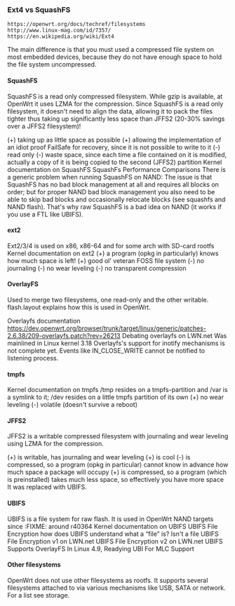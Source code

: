 ### Ext4 vs SquashFS

```text
https://openwrt.org/docs/techref/filesystems
http://www.linux-mag.com/id/7357/
https://en.wikipedia.org/wiki/Ext4
```

The main difference is that you must used a compressed file system on most embedded devices, because they do not have enough space to hold the file system uncompressed.

#### SquashFS
SquashFS is a read only compressed filesystem. While gzip is available, at OpenWrt it uses LZMA for the compression. Since SquashFS is a read only filesystem, it doesn't need to align the data, allowing it to pack the files tighter thus taking up significantly less space than JFFS2 (20-30% savings over a JFFS2 filesystem)!

(+) taking up as little space as possible
(+) allowing the implementation of an idiot proof FailSafe for recovery, since it is not possible to write to it
(-) read only
(-) waste space, since each time a file contained on it is modified, actually a copy of it is being copied to the second (JFFS2) partition
Kernel documentation on SquashFS
SquashFs Performance Comparisons
There is a generic problem when running SquashFS on NAND: The issue is that SquashFS has no bad block management at all and requires all blocks on order; but for proper NAND bad block management you also need to be able to skip bad blocks and occasionally relocate blocks (see squashfs and NAND flash). That's why raw SquashFS is a bad idea on NAND (it works if you use a FTL like UBIFS).

#### ext2
Ext2/3/4 is used on x86, x86-64 and for some arch with SD-card rootfs
Kernel documentation on ext2
(+) a program (opkg in particularly) knows how much space is left!
(+) good ol' veteran FOSS file system
(-) no journaling
(-) no wear leveling
(-) no transparent compression

#### OverlayFS
Used to merge two filesystems, one read-only and the other writable. flash.layout explains how this is used in OpenWrt.

Overlayfs documentation
https://dev.openwrt.org/browser/trunk/target/linux/generic/patches-2.6.38/209-overlayfs.patch?rev=26213
Debating overlayfs on LWN.net
Was mainlined in Linux kernel 3.18
Overlayfs's support for inotify mechanisms is not complete yet. Events like IN_CLOSE_WRITE cannot be notified to listening process.

#### tmpfs
Kernel documentation on tmpfs
/tmp resides on a tmpfs-partition and /var is a symlink to it; /dev resides on a little tmpfs partition of its own
(+) no wear leveling
(-) volatile (doesn't survive a reboot)

#### JFFS2
JFFS2 is a writable compressed filesystem with journaling and wear leveling using LZMA for the compression.

(+) is writable, has journaling and wear leveling
(+) is cool
(-) is compressed, so a program (opkg in particular) cannot know in advance how much space a package will occupy
(+) is compressed, so a program (which is preinstalled) takes much less space, so effectively you have more space
It was replaced with UBIFS.

#### UBIFS
UBIFS is a file system for raw flash. It is used in OpenWrt NAND targets since :FIXME: around r40364
Kernel documentation on UBIFS
UBIFS File Encryption how does UBIFS understand what a “file” is? Isn't a file
UBIFS File Encryption v1 on LWN.net
UBIFS File Encryption v2 on LWN.net
UBIFS Supports OverlayFS In Linux 4.9, Readying UBI For MLC Support

#### Other filesystems
OpenWrt does not use other filesystems as rootfs. It supports several filesystems attached to via various mechanisms like USB, SATA or network. For a list see storage.